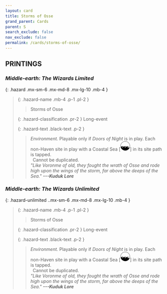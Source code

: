 ```yaml
---
layout: card
title: Storms of Osse
grand_parent: Cards
parent: S
search_exclude: false
nav_exclude: false
permalink: /cards/storms-of-osse/
---
```


## PRINTINGS


### _Middle-earth: The Wizards Limited_

{: .hazard .mx-sm-6 .mx-md-8 .mx-lg-10 .mb-4 }
> {: .hazard-name .mb-4 .p-1 .pl-2 }
> > <div class="hazard-mp"></div>
> > <div class="card-name">Storms of Osse</div>
>
> {: .hazard-classification .pr-2 }
> Long-event
>
> {: .hazard-text .black-text .p-2 }
> > _Environment._ Playable only if _Doors of Night_ is in play. Each non-Haven site in play with a Coastal Sea \[![](/assets/images/coastalsea.svg)] in its site path is tapped. <br>&ensp;Cannot be duplicated. <br>_"Like Voronme of old, they fought the wrath of Osse and rode high upon the wings of the storm, far above the deeps of the Sea."_ ***---&#65279;Kuduk Lore*** 
>

### _Middle-earth: The Wizards Unlimited_

{: .hazard-unlimited ..mx-sm-6 .mx-md-8 .mx-lg-10 .mb-4 }
> {: .hazard-name .mb-4 .p-1 .pl-2 }
> > <div class="hazard-mp"></div>
> > <div class="card-name">Storms of Osse</div>
>
> {: .hazard-classification .pr-2 }
> Long-event
>
> {: .hazard-text .black-text .p-2 }
> > _Environment._ Playable only if _Doors of Night_ is in play. Each non-Haven site in play with a Coastal Sea \[![](/assets/images/coastalsea.svg)] in its site path is tapped. <br>&ensp;Cannot be duplicated. <br>_"Like Voronme of old, they fought the wrath of Osse and rode high upon the wings of the storm, far above the deeps of the Sea."_ ***---&#65279;Kuduk Lore*** 
>

